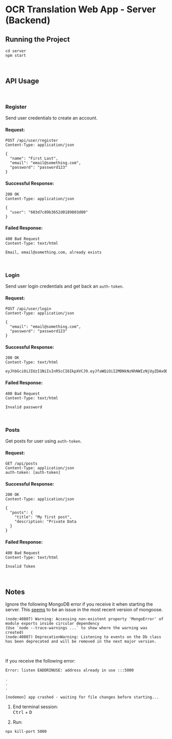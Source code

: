 # OCR Translation Web App - Server (Backend)

## Running the Project

```
cd server
npm start
```

<br/>

## API Usage

<br/>

### Register
Send user credentials to create an account.

#### Request:
```
POST /api/user/register
Content-Type: application/json

{
  "name": "First Last",
  "email": "email@something.com",
  "password": "password123"
}
```

#### Successful Response:
```
200 OK
Content-Type: application/json

{
  "user": "603d7c89b3652d0189803d00"
}
```

#### Failed Response:
```
400 Bad Request
Content-Type: text/html

Email, email@something.com, already exists
```

<br/>

### Login
Send user login credentials and get back an `auth-token`.

#### Request:
```
POST /api/user/login
Content-Type: application/json

{
  "email": "email@something.com",
  "password": "password123"
}
```

#### Successful Response:
```
200 OK
Content-Type: text/html

eyJhbGciOiJIUzI1NiIsInR5cCI6IkpXVCJ9.eyJfaWQiOiI2MDNkNzNhNWIzNjUyZDAxODk4MDNjZmYiLCJpYXQiOjE2MTQ2NDI4MTJ9.5ToonQb03y8o7dzC45lW44Ws2vADxgujuypNInguRv8
```

#### Failed Response:
```
400 Bad Request
Content-Type: text/html

Invalid password
```

<br/>

### Posts
Get posts for user using `auth-token`.

#### Request:
```
GET /api/posts
Content-Type: application/json
auth-token: [auth-token]
```

#### Successful Response:
```
200 OK
Content-Type: application/json

{
  "posts": {
    "title": "My first post",
    "description: "Private Data
  }
}
```

#### Failed Response:
```
400 Bad Request
Content-Type: text/html

Invalid Token
```

<br/>

## Notes

Ignore the following MongoDB error if you receive it when starting the server. This [seems](https://developer.mongodb.com/community/forums/t/warning-accessing-non-existent-property-mongoerror-of-module-exports-inside-circular-dependency/15411) to be an issue in the most recent version of mongoose. 

```
(node:40807) Warning: Accessing non-existent property 'MongoError' of module exports inside circular dependency
(Use `node --trace-warnings ...` to show where the warning was created)
(node:40807) DeprecationWarning: Listening to events on the Db class has been deprecated and will be removed in the next major version.
```

<br/>

If you receive the following error:
```
Error: listen EADDRINUSE: address already in use :::5000

.
.
.

[nodemon] app crashed - waiting for file changes before starting...
```

1. End terminal session:\
<kbd>Ctrl</kbd> + <kbd>D</kbd>

2. Run:
```
npx kill-port 5000
```